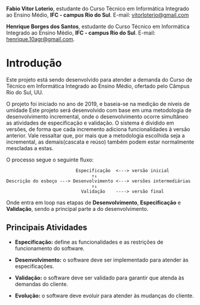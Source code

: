 ﻿**Fabio Vitor Loterio**, estudante do Curso Técnico em Informática Integrado ao Ensino Médio, **IFC - campus Rio do Sul**. 
 E-mail: vitorloterio@gmail.com
 
 **Henrique Borges dos Santos**, estudante do Curso Técnico em Informática Integrado ao Ensino Médio, **IFC - campus Rio do Sul**. 
 E-mail: henrique.10agr@gmail.com.

# Introdução

Este projeto está sendo desenvolvido para atender a demanda do Curso de Técnico em Informática Integrado ao Ensino Médio, ofertado pelo Câmpus Rio do Sul, UU.

O projeto foi iniciado no ano de 2019, e baseia-se na medição de níveis de umidade
Este projeto será desenvolvido com base em uma metodologia de desenvolvimento incremental, onde o 
desenvolvimento ocorre simultâneo as atividades de especificação e validação.
O sistema é dividido em versões, de forma que cada incremento adiciona funcionalidades à versão anterior.
Vale ressaltar que, por mais que a metodologia escolhida seja a incremental, as demais(cascata e reúso) 
também podem estar normalmente mescladas a estas.

O processo segue o seguinte fluxo:

                              Especificação  <---> versão inicial   
                                    ↑↓            
    Descrição do esboço ---> Desenvolvimento <---> versões intermediárias
                                    ↑↓
                                Validação    ----> versão final

Onde entra em loop nas etapas de **Desenvolvimento**, **Especificação** e **Validação**, sendo a principal parte 
a do desenvolvimento. 


## Principais Atividades

- **Especificação:** define as funcionalidades e as restrições de
funcionamento do software.

- **Desenvolvimento:** o software deve ser implementado para
atender às especificações.

- **Validação:** o software deve ser validado para garantir que atenda
às demandas do cliente.

- **Evolução:** o software deve evoluir para atender às mudanças do
cliente.
